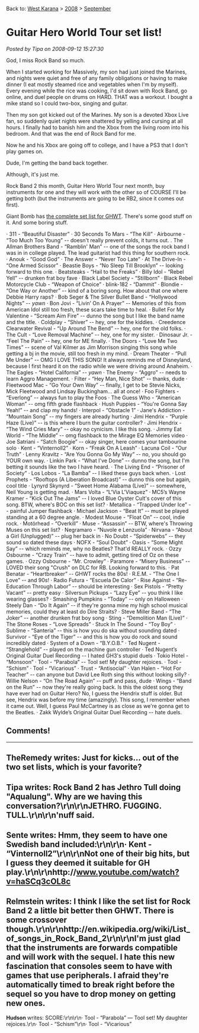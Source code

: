 Back to: [West Karana](/posts/westkarana.md) > [2008](/posts/2008/westkarana.md) > [September](./westkarana.md)
# Guitar Hero World Tour set list!

*Posted by Tipa on 2008-09-12 15:27:30*

God, I miss Rock Band so much.

When I started working for Massively, my son had just joined the Marines, and nights were quiet and free of any family obligations or having to make dinner (I eat mostly steamed rice and vegetables when I'm by myself). Every evening while the rice was cooking, I'd sit down with Rock Band, go online, and duel people on drums on HARD. THAT was a workout. I bought a mike stand so I could two-box, singing and guitar.

Then my son got kicked out of the Marines. My son is a devoted Xbox Live fan, so suddenly quiet nights were shattered by yelling and cursing at all hours. I finally had to banish him and the Xbox from the living room into his bedroom. And that was the end of Rock Band for me.

Now he and his Xbox are going off to college, and I have a PS3 that I don't play games on.

Dude, I'm getting the band back together.

Although, it's just me.

Rock Band 2 this month, Guitar Hero World Tour next month, buy instruments for one and they will work with the other so of COURSE I'll be getting both (but the instruments are going to be RB2, since it comes out first).

Giant Bomb has [the complete set list for GHWT](http://www.giantbomb.com/news/guitar-hero-world-tour-soundtrack-revealed/231/). There's some good stuff on it. And some boring stuff.

· 311 - “Beautiful Disaster”
· 30 Seconds To Mars - “The Kill”
· Airbourne - “Too Much Too Young” -- doesn't really prevent colds, it turns out.
. The Allman Brothers Band - “Ramblin' Man” -- one of the songs the rock band I was in in college played. The lead guitarist had this thing for southern rock.
· Anouk - “Good God”
· The Answer - “Never Too Late”
· At The Drive-In - “One Armed Scissor”
· Beastie Boys - “No Sleep Till Brooklyn” -- looking forward to this one.
· Beatsteaks - “Hail to the Freaks”
· Billy Idol - “Rebel Yell” -- drunken frat boy fave
· Black Label Society - “Stillborn”
· Black Rebel Motorcycle Club - “Weapon of Choice”
· blink-182 - “Dammit”
· Blondie - “One Way or Another” -- kind of a boring song. How about that one where Debbie Harry raps?
· Bob Seger & The Silver Bullet Band - “Hollywood Nights” -- *yawn*
· Bon Jovi - “Livin’ On A Prayer” -- Memories of this from American Idol still too fresh, these scars take time to heal.
· Bullet For My Valentine - “Scream Aim Fire” -- dunno the song but I like the band name and the title.
· Coldplay - “Shiver” -- hey, one for the kiddies.
· Creedence Clearwater Revival - “Up Around The Bend” -- hey, one for the old folks.
· The Cult - “Love Removal Machine” -- hey, one for my sister.
· Dinosaur Jr. - “Feel The Pain” -- hey, one for ME finally.
· The Doors - “Love Me Two Times” -- scene of Val Kilmer as Jim Morrison singing this song while getting a bj in the movie, still too fresh in my mind.
· Dream Theater - “Pull Me Under” -- OMG I LOVE THIS SONG! It always reminds me of Disneyland, because I first heard it on the radio while we were driving around Anaheim.
· The Eagles - “Hotel California” -- *yawn*
· The Enemy - “Aggro” -- needs to learn Aggro Management.
· Filter - “Hey Man, Nice Shot” -- thanks, dude
· Fleetwood Mac - “Go Your Own Way” -- finally, I get to be Stevie Nicks, Mick Fleetwood and Lindsay Buckingham... all at once!
· Foo Fighters - “Everlong” -- always fun to play the Foos
· The Guess Who - “American Woman” -- omg fifth grade flashback
· Hush Puppies - “You're Gonna Say Yeah!” -- and clap my hands!
· Interpol - “Obstacle 1”
· Jane's Addiction - “Mountain Song” -- my fingers are already hurting
· Jimi Hendrix - “Purple Haze (Live)” -- is this where I burn the guitar controller?
· Jimi Hendrix - “The Wind Cries Mary” -- okay no cynicism. I like this song.
· Jimmy Eat World - “The Middle” -- omg flashback to the Mirage EQ Memories video
· Joe Satriani - “Satch Boogie” -- okay singer, here comes your tambourine solo
· Kent - “Vinternoll2”
· Korn - “Freak On A Leash”
· Lacuna Coil - “Our Truth”
· Lenny Kravitz - “Are You Gonna Go My Way” -- no, you should go YOUR own way.
· Linkin Park - “What I've Done” -- dunno the song, but I'm betting it sounds like the two I have heard.
· The Living End - “Prisoner of Society”
· Los Lobos - “La Bamba” -- I liked these guys back when.
· Lost Prophets - “Rooftops (A Liberation Broadcast)” -- dunno this one but again, cool title
· Lynyrd Skynyrd - “Sweet Home Alabama (Live)” -- somewhere, Neil Young is getting mad.
· Mars Volta - “L'Via L'Viaquez”
· MC5’s Wayne Kramer - “Kick Out The Jams” -- I loved Blue Oyster Cult's cover of this song. BTW, where's BOC on this set list?
· Metallica - “Trapped Under Ice” -- painful Jumper flashback
· Michael Jackson - “Beat It” -- must be played standing at a 60 degree angle.
· Modest Mouse - “Float On” -- cool, indie rock.
· Motörhead - “Overkill”
· Muse - “Assassin” -- BTW, where's Throwing Muses on this set list?
· Negramaro - “Nuvole e Lenzuola”
· Nirvana - “About a Girl (Unplugged)” -- plug her back in
· No Doubt - “Spiderwebs” -- they sound so dated these days
· NOFX - “Soul Doubt”
· Oasis - “Some Might Say” -- which reminds me, why no Beatles? That'd REALLY rock.
· Ozzy Osbourne - “Crazy Train” -- have to admit, getting tired of Oz on these games.
· Ozzy Osbourne - “Mr. Crowley”
· Paramore - “Misery Business” -- LOVED their song "Crush" on DLC for RB. Looking forward to this.
· Pat Benatar - “Heartbreaker” -- GHWT rocks the 80s!
· R.E.M. - “The One I Love” -- and 90s!
· Radio Futura - “Escuela De Calor”
· Rise Against - “Re-Education Through Labor” -- should be interesting
· Sex Pistols - “Pretty Vacant” -- pretty easy
· Silversun Pickups - “Lazy Eye” -- you think I like wearing glasses?
· Smashing Pumpkins - “Today” -- only on Halloween
· Steely Dan - “Do It Again” -- if they're gonna mine my high school musical memories, could they at least do Dire Straits?
· Steve Miller Band - “The Joker” -- another drunken frat boy song
· Sting - “Demolition Man (Live)”
· The Stone Roses - “Love Spreads”
· Stuck In The Sound - “Toy Boy”
· Sublime - “Santeria” -- this is how you do ska without sounding dated
· Survivor - “Eye of the Tiger” -- and this is how you do rock and sound incredibly dated
· System of a Down - “B.Y.O.B.”
· Ted Nugent - “Stranglehold” -- played on the machine gun controller
· Ted Nugent’s Original Guitar Duel Recording -- I hated GH3's stupid duels
· Tokio Hotel - “Monsoon”
· Tool - “Parabola” -- Tool set! My daughter rejoices.
· Tool - “Schism”
· Tool - “Vicarious”
· Trust - “Antisocial”
· Van Halen - “Hot For Teacher” -- can anyone but David Lee Roth sing this without looking silly?
· Willie Nelson - “On The Road Again” -- puff and pass, dude
· Wings - “Band on the Run” -- now they're really going back. Is this the oldest song they have ever had on Guitar Hero? No, I guess the Hendrix stuff is older. But see, Hendrix was before my time (amazingly). This song, I remember when it came out. Well, I guess Paul McCartney is as close as we're gonna get to the Beatles.
· Zakk Wylde’s Original Guitar Duel Recording -- hate duels.

## Comments!
---
**TheRemedy** writes: Just for kicks... out of the two set lists, which is your favorite?
---
**Tipa** writes: Rock Band 2 has Jethro Tull doing "Aqualung". Why are we having this conversation?\r\n\r\nJETHRO. FUGGING. TULL.\r\n\r\n'nuff said.
---
**Sente** writes: Hmm, they seem to have one Swedish band included:\r\n\r\n· Kent - “Vinternoll2”\r\n\r\nNot one of their big hits, but I guess they deemed it suitable for GH play.\r\n\r\nhttp://www.youtube.com/watch?v=haSCq3cOL8c
---
**Relmstein** writes: I think I like the set list for Rock Band 2 a little bit better then GHWT. There is some crossover though.\r\n\r\nhttp://en.wikipedia.org/wiki/List_of_songs_in_Rock_Band_2\r\n\r\nI'm just glad that the instruments are forwards compatible and will work with the sequel. I hate this new fascination that consoles seem to have with games that use peripherals. I afraid they're automatically timed to break right before the sequel so you have to drop money on getting new ones.
---
**Hudson** writes: SCORE:\r\n\r\n· Tool - “Parabola” — Tool set! My daughter rejoices.\r\n· Tool - “Schism”\r\n· Tool - “Vicarious”
